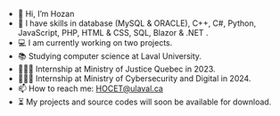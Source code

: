 - 👋 Hi, I’m Hozan
- 🌱 I have skills in database (MySQL & ORACLE), C++, C#, Python, JavaScript, PHP, HTML & CSS, SQL, Blazor & .NET . 
- 💻 I am currently working on two projects.
- 📚 Studying computer science at Laval University.
- 👨🏻‍💻 Internship at Ministry of Justice Quebec in 2023.
- 👨🏻‍💻 Internship at Ministry of Cybersecurity and Digital in 2024.
- 📫 How to reach me: HOCET@ulaval.ca
- ⏳ My projects and source codes will soon be available for download.


<!---
Hozan77/Hozan77 is a ✨ special ✨ repository because its `README.md` (this file) appears on your GitHub profile.
You can click the Preview link to take a look at your changes.
--->
